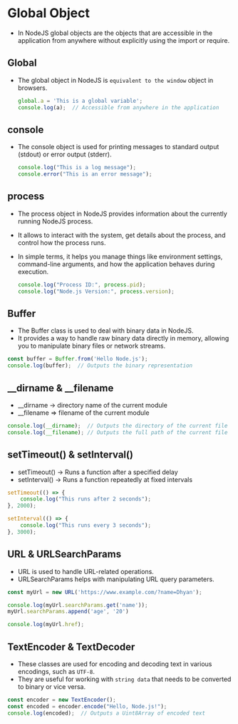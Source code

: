 # Global Object

- In NodeJS global objects are the objects that are accessible in the application from anywhere without explicitly using the import or require.

## Global
- The global object in NodeJS is `equivalent to the window` object in browsers.

    ```js
    global.a = 'This is a global variable';
    console.log(a);  // Accessible from anywhere in the application
    ```

## console
- The console object is used for printing messages to standard output (stdout) or error output (stderr).

    ```js
    console.log("This is a log message");
    console.error("This is an error message");
    ```

## process
- The process object in NodeJS provides information about the currently running NodeJS process.
- It allows to interact with the system, get details about the process, and control how the process runs.
- In simple terms, it helps you manage things like environment settings, command-line arguments, and how the application behaves during execution.

    ```js
    console.log("Process ID:", process.pid);
    console.log("Node.js Version:", process.version);
    ```

## Buffer
- The Buffer class is used to deal with binary data in NodeJS.
- It provides a way to handle raw binary data directly in memory, allowing you to manipulate binary files or network streams.

```js
const buffer = Buffer.from('Hello Node.js');
console.log(buffer);  // Outputs the binary representation
```

## __dirname & __filename

- __dirname -> directory name of the current module
- __filename => filename of the current module

```js
console.log(__dirname);  // Outputs the directory of the current file
console.log(__filename); // Outputs the full path of the current file
```


## setTimeout() & setInterval()

- setTimeout() -> Runs a function after a specified delay
- setInterval() -> Runs a function repeatedly at fixed intervals

```js
setTimeout(() => {
    console.log("This runs after 2 seconds");
}, 2000);

setInterval(() => {
    console.log("This runs every 3 seconds");
}, 3000);
```


## URL & URLSearchParams
- URL is used to handle URL-related operations. 
- URLSearchParams helps with manipulating URL query parameters.

```js
const myUrl = new URL('https://www.example.com/?name=Dhyan');

console.log(myUrl.searchParams.get('name'));
myUrl.searchParams.append('age', '20')

console.log(myUrl.href);
```

## TextEncoder & TextDecoder
- These classes are used for encoding and decoding text in various encodings, such as `UTF-8`.
- They are useful for working with `string data` that needs to be converted to binary or vice versa.

```js
const encoder = new TextEncoder();
const encoded = encoder.encode("Hello, Node.js!");
console.log(encoded);  // Outputs a Uint8Array of encoded text
```